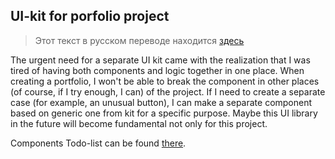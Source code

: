 ## UI-kit for porfolio project

> Этот текст в русском переводе находится [здесь]("./README_RU.md")

The urgent need for a separate UI kit came with the realization that I was tired of having both components and logic together in one place.
When creating a portfolio, I won't be able to break the component in other places (of course, if I try enough, I can) of the project. If I need to create a separate case (for example, an unusual button), I can make a separate component based on generic one from kit for a specific purpose.
Maybe this UI library in the future will become fundamental not only for this project.

Components Todo-list can be found [there]("./TODO_EN.md").
